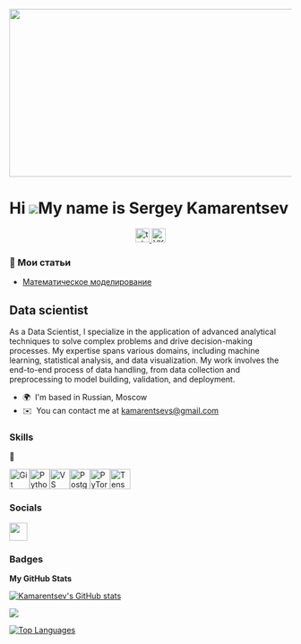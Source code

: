 <br clear="both">

<div align="center">
  <img height="300" width="600" src="https://ustaliy.ru/wp-content/uploads/2020/04/orig-5.gif"  />
</div>

Hi ![](https://user-images.githubusercontent.com/18350557/176309783-0785949b-9127-417c-8b55-ab5a4333674e.gif)My name is Sergey Kamarentsev
==========================================================================================================================================

<div align="center">
  <a href="https://t.me/Kamarentsev" target="_blank">
    <img src="https://img.shields.io/static/v1?message=Telegram&logo=telegram&label=&color=2CA5E0&logoColor=white&labelColor=&style=for-the-badge" height="25" alt="telegram logo"  />
  </a>
  <a href="https://vk.com/id159065740" target="_blank">
    <img src="https://img.shields.io/static/v1?message=VKontakte&logo=vk&label=&color=4680C2&logoColor=white&labelColor=&style=for-the-badge" height="25" alt="VKontakte logo"  />
  </a>
</div>

###
<h3 align="left">📕 Мои статьи</h3>

- [Математическое моделирование](https://github.com/Kamarentsev/my_pdf_links/blob/main/scientific%20article.pdf)

###

Data scientist
--------------

As a Data Scientist, I specialize in the application of advanced analytical techniques to solve complex problems and drive decision-making processes. My expertise spans various domains, including machine learning, statistical analysis, and data visualization. My work involves the end-to-end process of data handling, from data collection and preprocessing to model building, validation, and deployment.

* 🌍  I'm based in Russian, Moscow
* ✉️  You can contact me at [kamarentsevs@gmail.com](mailto:kamarentsevs@gmail.com)

### Skills
👀

<p align="left">
<a href="https://git-scm.com/" target="_blank" rel="noreferrer"><img src="https://raw.githubusercontent.com/danielcranney/readme-generator/main/public/icons/skills/git-colored.svg" width="36" height="36" alt="Git" /></a><a href="https://www.python.org/" target="_blank" rel="noreferrer"><img src="https://raw.githubusercontent.com/danielcranney/readme-generator/main/public/icons/skills/python-colored.svg" width="36" height="36" alt="Python" /></a><a href="https://code.visualstudio.com/" target="_blank" rel="noreferrer"><img src="https://raw.githubusercontent.com/danielcranney/readme-generator/main/public/icons/skills/visualstudiocode.svg" width="36" height="36" alt="VS Code" /></a><a href="https://www.postgresql.org/" target="_blank" rel="noreferrer"><img src="https://raw.githubusercontent.com/danielcranney/readme-generator/main/public/icons/skills/postgresql-colored.svg" width="36" height="36" alt="PostgreSQL" /></a><a href="https://pytorch.org/" target="_blank" rel="noreferrer"><img src="https://raw.githubusercontent.com/danielcranney/readme-generator/main/public/icons/skills/pytorch-colored.svg" width="36" height="36" alt="PyTorch" /></a><a href="https://www.tensorflow.org/" target="_blank" rel="noreferrer"><img src="https://raw.githubusercontent.com/danielcranney/readme-generator/main/public/icons/skills/tensorflow-colored.svg" width="36" height="36" alt="TensorFlow" /></a>
</p>


### Socials

<p align="left"> <a href="https://www.github.com/Kamarentsev" target="_blank" rel="noreferrer"> <picture> <source media="(prefers-color-scheme: dark)" srcset="https://raw.githubusercontent.com/danielcranney/readme-generator/main/public/icons/socials/github-dark.svg" /> <source media="(prefers-color-scheme: light)" srcset="https://raw.githubusercontent.com/danielcranney/readme-generator/main/public/icons/socials/github.svg" /> <img src="https://raw.githubusercontent.com/danielcranney/readme-generator/main/public/icons/socials/github.svg" width="32" height="32" /> </picture> </a></p>

### Badges

<b>My GitHub Stats</b>

<a href="http://www.github.com/Kamarentsev"><img src="https://github-readme-stats.vercel.app/api?username=Kamarentsev&show_icons=true&hide=stars,&count_private=true&title_color=ef4444&text_color=ffffff&icon_color=ef4444&bg_color=1c1917&hide_border=true&show_icons=true" alt="Kamarentsev's GitHub stats" /></a>

<a href="http://www.github.com/Kamarentsev"><img src="https://github-readme-streak-stats.herokuapp.com/?user=Kamarentsev&stroke=ffffff&background=1c1917&ring=ef4444&fire=ef4444&currStreakNum=ffffff&currStreakLabel=ef4444&sideNums=ffffff&sideLabels=ffffff&dates=ffffff&hide_border=true" /></a>

<a href="https://github.com/Kamarentsev" align="left"><img src="https://github-readme-stats.vercel.app/api/top-langs/?username=Kamarentsev&langs_count=10&title_color=ef4444&text_color=ffffff&icon_color=ef4444&bg_color=1c1917&hide_border=true&locale=en&custom_title=Top%20%Languages" alt="Top Languages" /></a>
